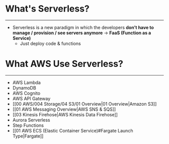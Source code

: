 # What's Serverless?
---

* Serverless is a new paradigm in which the developers **don’t have to manage / provision / see servers anymore** -> **FaaS (Function as a Service)**
	* Just deploy code & functions

# What AWS Use Serverless?
---

* AWS Lambda
* DynamoDB
* AWS Cognito 
* AWS API Gateway 
* [[00 AWS/004 Storage/04 S3/01 Overview|01 Overview|Amazon S3]]
* [[01 AWS Messaging Overview|AWS SNS & SQS]]
* [[03 Kinesis Firehose|AWS Kinesis Data Firehose]]
* Aurora Serverless 
* Step Functions
* [[01 AWS ECS (Elastic Container Service)#Fargate Launch Type|Fargate]]